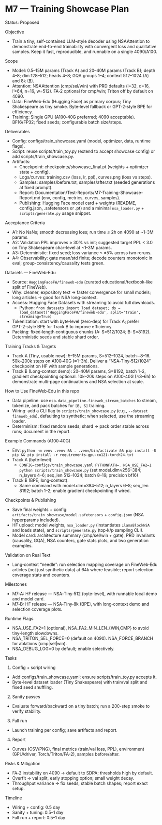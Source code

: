 # M7 — Training Showcase Plan

Status: Proposed

Objective
- Train a tiny, self-contained LLM-style decoder using NSAAttention to demonstrate end-to-end trainability with convergent loss and qualitative samples. Keep it fast, reproducible, and runnable on a single 4090/A100.

Scope
- Model: 0.5–15M params (Track A) and 20–40M params (Track B); depth 4–8; dim 128–512; heads 4–8; GQA groups 1–4; context 512–1024 (A) and 8k (B).
- Attention: NSAAttention (cmp/sel/win) with PRD defaults (l=32, d=16, l’=64, n=16, w=512). FA‑2 optional for cmp/win; Triton off by default on 4090.
- Data: FineWeb‑Edu (Hugging Face) as primary corpus; Tiny Shakespeare as tiny smoke. Byte‑level fallback or GPT‑2‑style BPE for efficiency.
- Training: Single GPU (A100‑40G preferred; 4090 acceptable). BF16/FP32; fixed seeds; configurable batch size/steps.

Deliverables
- Config: configs/train_showcase.yaml (model, optimizer, data, runtime flags).
- Script: reuse scripts/train_toy.py (extend to accept showcase config) or add scripts/train_showcase.py.
- Artifacts:
  - Checkpoint: checkpoints/showcase_final.pt (weights + optimizer state + config).
  - Logs/curves: training.csv (loss, lr, ppl), curves.png (loss vs steps).
  - Samples: samples/before.txt, samples/after.txt (seeded generations at fixed prompt).
  - Report: Documentation/Test-Reports/M7-Training-Showcase-Report.md (env, config, metrics, curves, samples).
  - Publishing: Hugging Face model card + weights (README, config.json, .safetensors or .pt) and a minimal `nsa_loader.py` + `scripts/generate.py` usage snippet.

Acceptance Criteria
- A1: No NaNs; smooth decreasing loss; run time ≤ 2h on 4090 at ~1–3M params.
- A2: Validation PPL improves ≥ 30% vs init; suggested target PPL < 3.0 on Tiny Shakespeare char-level at ~1–3M params.
- A3: Deterministic: fixed seed; loss variance ≤ ±5% across two reruns.
- A4: Observability: gate mean/std finite; decode counters monotonic in eval; group-consistency/causality tests green.

Datasets — FineWeb‑Edu
- Source: `HuggingFaceFW/fineweb-edu` (curated educational/textbook‑like split of FineWeb).
- Why: cleaner, expository text → faster convergence for small models; long articles → good for NSA long‑context.
- Access: Hugging Face Datasets with streaming to avoid full downloads.
  - Python: `from datasets import load_dataset; ds = load_dataset('HuggingFaceFW/fineweb-edu', split='train', streaming=True)`
- Tokenization: start with byte‑level (zero‑dep) for Track A; prefer GPT‑2‑style BPE for Track B to improve efficiency.
- Packing: fixed‑length contiguous chunks (A: S=512/1024; B: S=8192). Deterministic seeds and stable shard order.

Training Tracks & Targets
- Track A (Tiny, usable now): 5–15M params, S=512–1024, batch∼8–16. 50k–200k steps on A100‑40G (≈1–3h). Deliver a “NSA‑Tiny‑512/1024” checkpoint on HF with sample generations.
- Track B (Long‑context demo): 20–40M params, S=8192, batch 1–2, gradient checkpointing optional. 10k–20k steps on A100‑40G (≈3–6h) to demonstrate multi‑page continuations and NSA selection at scale.

How to Use FineWeb‑Edu in this repo
- Data pipeline: use `nsa.data_pipeline.fineweb_stream_batches` to stream, tokenize, and pack batches for `[B, S]` training.
- Wiring: add a CLI flag to `scripts/train_showcase.py` (e.g., `--dataset fineweb_edu`), defaulting to synthetic; when selected, use the streaming loader.
- Determinism: fixed random seeds; shard → pack order stable across runs; document in the report.

Example Commands (A100‑40G)
- Env: `python -m venv .venv && . .venv/bin/activate && pip install -U pip && pip install -r requirements-gpu-cu121-torch24.txt`
- Track A (byte‑level):
  - `CONFIG=configs/train_showcase.yaml PYTHONPATH=. NSA_USE_FA2=1 python scripts/train_showcase.py` (set model.dim≈256–384; n_layers 4–6; seq_len 512–1024; batch 8–16; precision bf16)
- Track B (BPE; long‑context):
  - Same command with model.dim≈384–512; n_layers 6–8; seq_len 8192; batch 1–2; enable gradient checkpointing if wired.

Checkpoints & Publishing
- Save final weights + config: `artifacts/train_showcase/model.safetensors` + `config.json` (NSA hyperparams included).
- HF upload: model weights, `nsa_loader.py` (instantiates `LlamaBlockNSA` and loads state), and `scripts/generate.py` (top‑k/p sampling CLI).
- Model card: architecture summary (cmp/sel/win + gate), PRD invariants (causality, GQA), NSA counters, gate stats plots, and two generation examples.

Validation on Real Text
- Long‑context “needle”: run selection mapping coverage on FineWeb‑Edu articles (not just synthetic data) at 64k where feasible; report selection coverage stats and counters.

Milestones
- M7‑A: HF release — NSA‑Tiny‑512 (byte‑level), with runnable local demo and model card.
- M7‑B: HF release — NSA‑Tiny‑8k (BPE), with long‑context demo and selection coverage plots.

Runtime Flags
- NSA_USE_FA2=1 (optional), NSA_FA2_MIN_LEN_{WIN,CMP} to avoid tiny-length slowdowns.
- NSA_TRITON_SEL_FORCE=0 (default on 4090). NSA_FORCE_BRANCH for ablations (cmp|sel|win).
- NSA_DEBUG_LOG=0 by default; enable selectively.

Tasks
1) Config + script wiring
- Add configs/train_showcase.yaml; ensure scripts/train_toy.py accepts it.
- Byte-level dataset loader (Tiny Shakespeare) with train/val split and fixed seed shuffling.

2) Sanity passes
- Evaluate forward/backward on a tiny batch; run a 200-step smoke to verify stability.

3) Full run
- Launch training per config; save artifacts and report.

4) Report
- Curves (CSV/PNG), final metrics (train/val loss, PPL), environment (GPU/driver, Torch/Triton/FA-2), samples before/after.

Risks & Mitigation
- FA‑2 instability on 4090 → default to SDPA; thresholds high by default.
- Overfit → val split, early stopping option; small weight decay.
- Throughput variance → fix seeds, stable batch shapes; report exact setup.

Timeline
- Wiring + config: 0.5 day
- Sanity + tuning: 0.5–1 day
- Full run + report: 0.5–1 day
